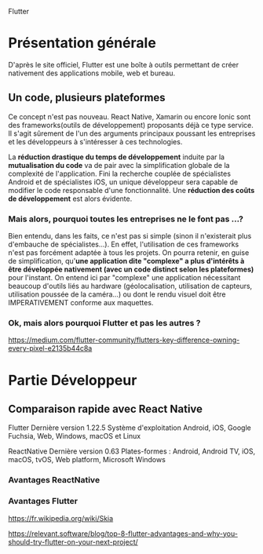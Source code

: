Flutter 

# Présentation générale

D'après le site officiel, Flutter est une boîte à outils permettant de créer nativement des applications mobile, web et bureau.

## Un code, plusieurs plateformes

Ce concept n'est pas nouveau. React Native, Xamarin ou encore Ionic sont des frameworks(outils de développement) proposants déjà ce type service. Il s'agit sûrement de l'un des arguments principaux poussant les entreprises et les développeurs à s'intéresser à ces technologies.

La **réduction drastique du temps de développement** induite par la **mutualisation du code** va de pair avec la simplification globale de la complexité de l'application. Fini la recherche couplée de spécialistes Android et de spécialistes iOS, un unique développeur sera capable de modifier le code responsable d'une fonctionnalité. Une **réduction des coûts de développement** est alors évidente.

### Mais alors, pourquoi toutes les entreprises ne le font pas ...?

Bien entendu, dans les faits, ce n'est pas si simple (sinon il n'existerait plus d'embauche de spécialistes...). En effet, l'utilisation de ces frameworks n'est pas forcément adaptée à tous les projets. On pourra retenir, en guise de simplification, qu'**une application dite "complexe" a plus d'intérêts à être développée nativement (avec un code distinct selon les plateformes)** pour l'instant. On entend ici par "complexe" une application nécessitant beaucoup d'outils liés au hardware (géolocalisation, utilisation de capteurs, utilisation poussée de la caméra...) ou dont le rendu visuel doit être IMPERATIVEMENT conforme aux maquettes. 


### Ok, mais alors pourquoi Flutter et pas les autres ? 

https://medium.com/flutter-community/flutters-key-difference-owning-every-pixel-e2135b44c8a








# Partie Développeur 

## Comparaison rapide avec React Native

Flutter     Dernière version    1.22.5
Système d'exploitation	Android, iOS, Google Fuchsia, Web, Windows, macOS et Linux

ReactNative Dernière version	0.63
Plates-formes : Android, Android TV, iOS, macOS, tvOS, Web platform, Microsoft Windows


### Avantages ReactNative

### Avantages Flutter



https://fr.wikipedia.org/wiki/Skia

https://relevant.software/blog/top-8-flutter-advantages-and-why-you-should-try-flutter-on-your-next-project/

